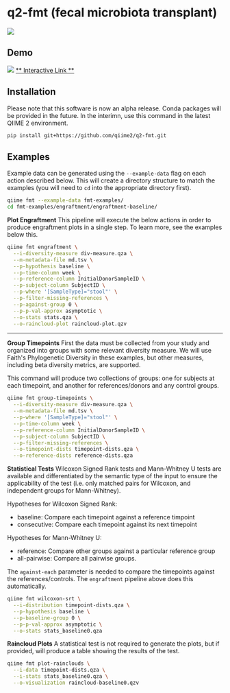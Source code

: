 # q2-fmt (fecal microbiota transplant)

![](https://github.com/qiime2/q2-fmt/workflows/ci/badge.svg)

## Demo
![](https://raw.githubusercontent.com/qiime2/q2-fmt/master/demo/screenshot.png)
[** Interactive Link **](https://raw.githubusercontent.com/qiime2/q2-fmt/master/demo/raincloud-baseline0.qzv)

## Installation

Please note that this software is now an alpha release. Conda packages will
be provided in the future. In the interimn, use this command in the latest
QIIME 2 environment.

```bash
pip install git+https://github.com/qiime2/q2-fmt.git
```


## Examples
Example data can be generated using the `--example-data` flag on each action
described below. This will create a directory structure to match the examples
(you will need to `cd` into the appropriate directory first).

```bash
qiime fmt --example-data fmt-examples/
cd fmt-examples/engraftment/engraftment-baseline/
```

**Plot Engraftment**
This pipeline will execute the below actions in order to produce engraftment
plots in a single step. To learn more, see the examples below this.
```bash
qiime fmt engraftment \
  --i-diversity-measure div-measure.qza \
  --m-metadata-file md.tsv \
  --p-hypothesis baseline \
  --p-time-column week \
  --p-reference-column InitialDonorSampleID \
  --p-subject-column SubjectID \
  --p-where '[SampleType]="stool"' \
  --p-filter-missing-references \
  --p-against-group 0 \
  --p-p-val-approx asymptotic \
  --o-stats stats.qza \
  --o-raincloud-plot raincloud-plot.qzv
```

---

**Group Timepoints**
First the data must be collected from your study and organized into groups with
some relevant diversity measure. We will use Faith's Phylogenetic Diversity in
these examples, but other measures, including beta diversity metrics, are
supported.

This command will produce two collections of groups: one for subjects at each
timepoint, and another for references/donors and any control groups.
```bash
qiime fmt group-timepoints \
  --i-diversity-measure div-measure.qza \
  --m-metadata-file md.tsv \
  --p-where '[SampleType]="stool"' \
  --p-time-column week \
  --p-reference-column InitialDonorSampleID \
  --p-subject-column SubjectID \
  --p-filter-missing-references \
  --o-timepoint-dists timepoint-dists.qza \
  --o-reference-dists reference-dists.qza
```

**Statistical Tests**
Wilcoxon Signed Rank tests and Mann-Whitney U tests are available and
differentiated by the semantic type of the input to ensure the applicability of
the test (i.e. only matched pairs for Wilcoxon, and independent groups for
Mann-Whitney).

Hypotheses for Wilcoxon Signed Rank:
 - baseline: Compare each timepoint against a reference timpoint
 - consecutive: Compare each timepoint against its next timepoint

Hypotheses for Mann-Whitney U:
 - reference: Compare other groups against a particular reference group
 - all-pairwise: Compare all pairwise groups.

The `against-each` parameter is needed to compare the timepoints against the
references/controls. The `engraftment` pipeline above does this
automatically.

```bash
qiime fmt wilcoxon-srt \
  --i-distribution timepoint-dists.qza \
  --p-hypothesis baseline \
  --p-baseline-group 0 \
  --p-p-val-approx asymptotic \
  --o-stats stats_baseline0.qza
```

**Raincloud Plots**
A statistical test is not required to generate the plots, but if provided, will
produce a table showing the results of the test.
```bash
qiime fmt plot-rainclouds \
  --i-data timepoint-dists.qza \
  --i-stats stats_baseline0.qza \
  --o-visualization raincloud-baseline0.qzv
```

